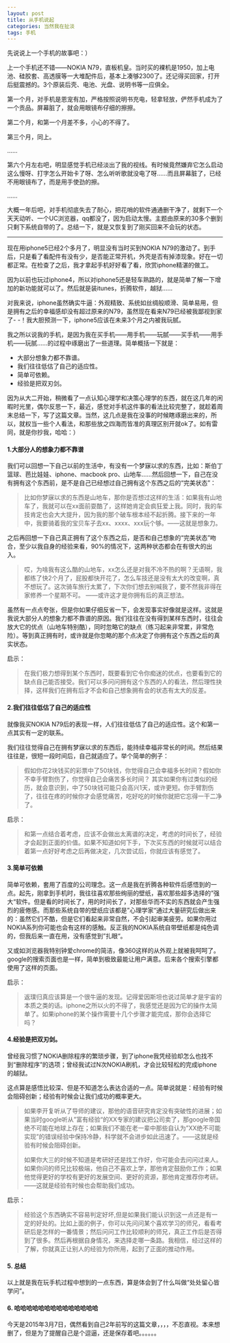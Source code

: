 ```yaml
---
layout: post
title: 从手机说起
categories: 当然我在扯淡
tags: 手机
---
```


先说说上一个手机的故事吧：）

上一个手机还不错——NOKIA N79，直板机皇。当时买的裸机是1950，加上电池、硅胶套、高透膜等一大堆配件后，基本上凑够2300了。还记得买回家，打开后挺震撼的。3个原装后壳、电池、光盘、说明书等一应俱全。



第一个月，对手机是恩宠有加，严格按照说明书充电，轻拿轻放，俨然手机成为了一个贡品。屏幕脏了，就会用眼镜布仔细的擦擦。

第二个月，和第一个月差不多，小心的不得了。

第三个月，同上。

……

第六个月左右吧，明显感觉手机已经淡出了我的视线。有时候竟然嫌弃它怎么启动这么慢呀、打字怎么开始卡了呀、怎么听听歌就没电了呀……而且屏幕脏了，已经不用眼镜布了，而是用手使劲的擦。

……

大概一年后吧，对手机彻底失去了耐心，把花哨的软件通通删干净了，就剩下一个天天动听、一个UC浏览器，qq都没了，因为启动太慢。主题由原来的30多个删到只剩下系统自带的了。总结一下，就是又恢复到了刚买回来不会玩的状态。

---

现在用iphone5已经2个多月了，明显没有当时买到NOKIA N79的激动了。到手后，只是看了看配件有没有少，是否能正常开机，外壳是否有掉漆现象。好在一切都正常。在检查了之后，我才拿起手机好好看了看，欣赏iphone精湛的做工。

因为以前也玩过iphone4，所以对iphone5还是轻车熟路的，就是简单了解一下增加的新功能就可以了。然后就是装itunes，折腾软件，越狱……

对我来说，iphone虽然确实牛逼：外观精致、系统如丝绸般顺滑、简单易用，但是拥有之后的幸福感却没有超过原来的N79，虽然现在看来N79已经被我鄙视到家了- -！我大胆预测一下，iphone5应该在未来3个月之内被我玩腻。

我之所以说我的手机，是因为我在买手机——用手机——玩腻——买手机——用手机——玩腻……的过程中琢磨出了一些道理。简单概括一下就是：

* 大部分想象力都不靠谱。
* 我们往往低估了自己的适应性。
* 简单可依赖。
* 经验是把双刃剑。

因为从大二开始，稍微看了一点认知心理学和决策心理学的东西，就在这几年的闲暇时光里，偶尔反思一下，最近，感觉对手机这件事的看法比较完整了，就趁着周末总结一下，写了这篇文章。当然，这几点是我在没事的时候瞎琢磨出来的，所以，就权当一些个人看法，和那些放之四海而皆准的真理区别开就ok了。如有雷同，就是你抄我，哈哈：）

#### 1.大部分人的想象力都不靠谱

我们可以回想一下自己以前的生活中，有没有一个梦寐以求的东西，比如：斯伯丁篮球、芭比娃娃、iphone、macbook pro、山地车……然后回想一下，自己在没有拥有这个东西前，是不是自己已经想过自己拥有这个东西之后的“完美状态”：

> 比如你梦寐以求的东西是山地车，那你是否想过这样的生活：如果我有山地车了，我就可以在xx面前耍酷了，这样她肯定会疯狂爱上我。同时，我的车技肯定也会大大提升，因为我的那个破车根本经不起折腾。接下来的一年中，我要骑着我的宝贝车子去xx、xxxx、xxx玩个够。——这就是想象力。

之后再回想一下自己真正拥有了这个东西之后，是否和自己想象的“完美状态”吻合，至少以我自身的经验来看，90%的情况下，这两种状态都会在有很大的出入。

> 哎，为啥我有这么酷的山地车，xx怎么还是对我不冷不热的啊？无语啊，我都练了快2个月了，屁股都快开花了，怎么车技还是没有太大的改变啊，真不想玩了。这次骑车旅行太累了，下次你们想去别喊我了，要不然我非得在家修养一个星期不可。
——或许这才是你拥有后的真正想法。

虽然有一点点夸张，但是你如果仔细反省一下，会发现事实好像就是这样。这就是我说大部分人的想象力都不靠谱的原因。我们往往在没有得到某样东西时，往往会放大它的优点（山地车特别酷），同时忽略它的缺点（练习起来非常累，非常危险）。等到真正拥有时，或许就是你忽略的那个点决定了你拥有这个东西之后的真实状态。

启示：

> 在我们极力想得到某个东西时，既要看到它令你痴迷的优点，也要看到它的缺点自己能否接受。我们可以多问问拥有这个东西的人的看法，然后理性抉择，这样我们在拥有后才不会和自己想象拥有会的状态有太大的反差。

#### 2.我们往往低估了自己的适应性

就像我买NOKIA N79后的表现一样，人们往往低估了自己的适应性。这个和第一点其实有一定的联系。

我们往往觉得自己在拥有梦寐以求的东西后，能持续幸福非常长的时间。然后结果往往是，很短一段时间后，自己就适应了。举个简单的例子：

> 假如你花2块钱买的彩票中了50块钱，你觉得自己会幸福多长时间？假如你不幸手臂割伤了，你觉得自己会痛苦多长时间？
其实如果你有过类似的经历，就会意识到，中了50块钱可能只会高兴1天，或许更短。你手臂割伤了，往往在疼的时候你才会感觉痛苦，吃好吃的时候你就把它忘得一干二净了。

启示：

> 和第一点结合着考虑，应该不会做出太离谱的决定，考虑的时间长了，经验才会起到正面的价值。如果不知道如何下手，下次买东西的时候就可以结合着第一点好好考虑之后再做决定，几次尝试后，你就应该有感觉了。

#### 3.简单可依赖

简单可依赖，套用了百度的公司理念。这一点是我在折腾各种软件后感悟到的一点。起先，刚拿到手机时，我往往喜欢那些绚丽的壁纸，喜欢那些超多选择的”强大“软件。但是看的时间长了，用的时间长了，对那些华而不实的东西就会产生强烈的疲倦感。而那些系统自带的壁纸应该都是”心理学家“通过大量研究后做出来的：虽然它们不酷，但是它们看起来非常自然，不会引起审美疲劳。如果你用过NOKIA系列你可能也会有这样的感触。反正我的NOKIA系统自带壁纸都是纯色调的，但我后来一直在用，没有感觉到”扎眼“。

又或如浏览器我特别钟爱chrome的简洁，像360这样的从外观上就被我呵呵了。google的搜索页面也是一样，简单到极致最能让用户满意。后来各个搜索引擎都使用了这样的页面。

启示：

> 返璞归真应该算是一个很牛逼的发现。记得爱因斯坦也说过简单才是宇宙的本质之类的话。iphone之所以火的不得了，我感觉还是因为它的操作太简单了。如果iphone的某个操作需要十几个步骤才能完成，那你会选择它吗？

#### 4.经验是把双刃剑。

曾经我习惯了NOKIA删除程序的繁琐步骤，到了iphone我凭经验却怎么也找不到“删除程序”的选项；曾经我试过N次NOKIA刷机，才会比较轻松的完成iphone的越狱。

这点算是感悟比较深、但是不知道怎么表达合适的一点。简单说就是：经验有时候会阻碍创新；经验有时候会让我们成功的概率更大。

> 如果李开复听从了导师的建议，那他的语音研究肯定没有突破性的进展；如果当时google听从”富有经验“的XX专家的建议把公司卖了，那google帝国绝不可能在地球上存在；如果我们不能在老一辈中那些自认为”XX绝不可能实现”的错误经验中保持冷静，科学就不会进步如此迅速了。——这就是经验有时候会阻碍创新。
> 
> 如果你大三的时候不知道是考研好还是找工作好，你可能会去问问过来人。如果你问的师兄比较极端，他自己不喜欢上学，那他肯定鼓励你工作；如果他觉得更好的学校有更好的发展空间、更好的资源，那他肯定推荐你考研。
——这就是经验有时候也会帮助我们成功。

启示：

> 经验这个东西确实不容易判定好坏,但是如果我们能认识到这一点还是有一定的好处的。比如上面的例子，你可以先问问某个喜欢学习的师兄，看看考研后是怎样的一番情景；然后问问工作比较顺利的师兄，真正工作后是否得到了很多。然后再根据自身情况，来选择走哪一条路。我相信，经过这样的了解，你就真正让别人的经验为你所用，起到了正面的推动作用。

#### 5. 总结

以上就是我在玩手机过程中想到的一点东西，算是体会到了什么叫做“处处留心皆学问”。

#### 6. 哈哈哈哈哈哈哈哈哈哈哈哈哈哈

今天是2015年3月7日，偶然看到自己2年前写的这篇文章，，，，不忍直视。本来想删了，但是为了提醒自己是个逗逼，还是保存着吧。。。。。。